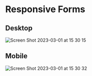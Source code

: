 # Responsive Forms

## Desktop
![Screen Shot 2023-03-01 at 15 30 15](https://user-images.githubusercontent.com/113358424/222072820-31b33778-2109-405e-898c-e454c3ae5559.png)

## Mobile
![Screen Shot 2023-03-01 at 15 30 32](https://user-images.githubusercontent.com/113358424/222072888-4905bf74-1cf8-406b-a6ea-7a8c93e688fe.png)
